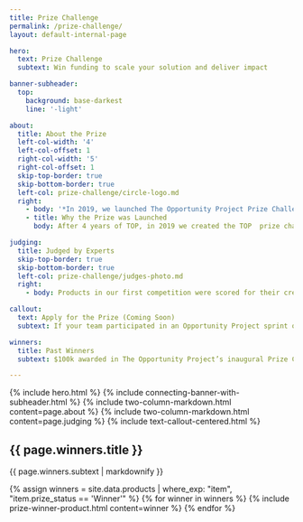 ```yaml
---
title: Prize Challenge
permalink: /prize-challenge/
layout: default-internal-page

hero:
  text: Prize Challenge
  subtext: Win funding to scale your solution and deliver impact

banner-subheader:
  top:
    background: base-darkest
    line: '-light'

about:
  title: About the Prize
  left-col-width: '4'
  left-col-offset: 1
  right-col-width: '5'
  right-col-offset: 1
  skip-top-border: true
  skip-bottom-border: true
  left-col: prize-challenge/circle-logo.md
  right:
    - body: '*In 2019, we launched The Opportunity Project Prize Challenge, the Census Bureau’s first ever prize competition, which awarded $100,000 in funding across 5 teams.*'
    - title: Why the Prize was Launched
      body: After 4 years of TOP, in 2019 we created the TOP  prize challenge to help address the challenges technologists face in deploying and sustaining civic tech products.  The prize challenge aimed to support technologists in getting their solutions into the hands of communities around the country.

judging:
  title: Judged by Experts
  skip-top-border: true
  skip-bottom-border: true
  left-col: prize-challenge/judges-photo.md
  right:
    - body: Products in our first competition were scored for their creativity, user-friendliness, and potential for civic impact by panels of product, data, and policy specialists from private industry and government.

callout:
  text: Apply for the Prize (Coming Soon)
  subtext: If your team participated in an Opportunity Project sprint or utilized the toolkit, you may be eligible to apply for the prize competition. Application rules change every year, so stay in the loop by [signing up for updates about the Prize Challenge]().

winners:
  title: Past Winners
  subtext: $100k awarded in The Opportunity Project’s inaugural Prize Challenge. See [challenge.gov](https://www.challenge.gov/challenge/opportunity-project-prize/) for challenge details.

---
```


{% include hero.html %}
{% include connecting-banner-with-subheader.html %}
{% include two-column-markdown.html content=page.about %}
{% include two-column-markdown.html content=page.judging %}
{% include text-callout-centered.html %}

<div class="text-center margin-bottom-6">
  <h2 class="margin-bottom-0">{{ page.winners.title }}</h2>
  <div class="maxw-tablet margin-x-auto">
    {{ page.winners.subtext | markdownify }}
  </div>
</div>

{% assign winners = site.data.products | where_exp: "item", "item.prize_status == 'Winner'" %}
{% for winner in winners %}
  {% include prize-winner-product.html content=winner %}
{% endfor %}
